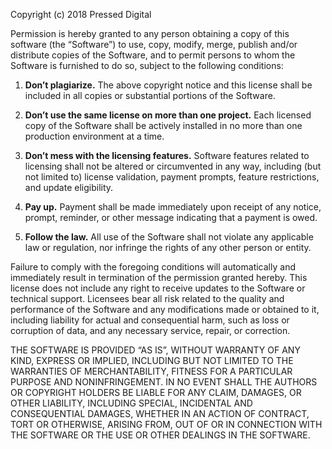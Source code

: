 Copyright (c) 2018 Pressed Digital

Permission is hereby granted to any person obtaining a copy of this software
(the “Software”) to use, copy, modify, merge, publish and/or distribute copies
of the Software, and to permit persons to whom the Software is furnished to do
so, subject to the following conditions:

1.  **Don’t plagiarize.** The above copyright notice and this license shall be
    included in all copies or substantial portions of the Software.

2.  **Don’t use the same license on more than one project.** Each licensed copy
    of the Software shall be actively installed in no more than one production
    environment at a time.

3.  **Don’t mess with the licensing features.** Software features related to
    licensing shall not be altered or circumvented in any way, including (but
    not limited to) license validation, payment prompts, feature restrictions,
    and update eligibility.

4.  **Pay up.** Payment shall be made immediately upon receipt of any notice,
    prompt, reminder, or other message indicating that a payment is owed.

5.  **Follow the law.** All use of the Software shall not violate any applicable
    law or regulation, nor infringe the rights of any other person or entity.

Failure to comply with the foregoing conditions will automatically and
immediately result in termination of the permission granted hereby. This
license does not include any right to receive updates to the Software or
technical support. Licensees bear all risk related to the quality and
performance of the Software and any modifications made or obtained to it,
including liability for actual and consequential harm, such as loss or
corruption of data, and any necessary service, repair, or correction.

THE SOFTWARE IS PROVIDED “AS IS”, WITHOUT WARRANTY OF ANY KIND, EXPRESS OR
IMPLIED, INCLUDING BUT NOT LIMITED TO THE WARRANTIES OF MERCHANTABILITY,
FITNESS FOR A PARTICULAR PURPOSE AND NONINFRINGEMENT. IN NO EVENT SHALL THE
AUTHORS OR COPYRIGHT HOLDERS BE LIABLE FOR ANY CLAIM, DAMAGES, OR OTHER
LIABILITY, INCLUDING SPECIAL, INCIDENTAL AND CONSEQUENTIAL DAMAGES, WHETHER IN
AN ACTION OF CONTRACT, TORT OR OTHERWISE, ARISING FROM, OUT OF OR IN CONNECTION
WITH THE SOFTWARE OR THE USE OR OTHER DEALINGS IN THE SOFTWARE.
